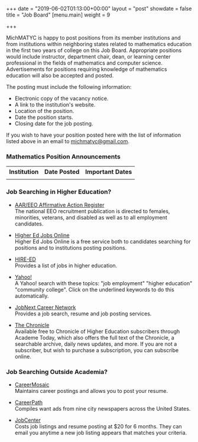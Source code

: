 +++
date = "2019-06-02T01:13:00+00:00"
layout = "post"
showdate = false
title = "Job Board"
[menu.main]
weight = 9

+++

MichMATYC is happy to post positions from its member institutions and from institutions within neighboring states related to mathematics education in the first two years of college on this Job Board. Appropriate positions would include instructor, department chair, dean, or learning center professional in the fields of mathematics and computer science. Advertisements for positions requiring knowledge of mathematics education will also be accepted and posted.

The posting must include the following information:<br/>
* Electronic copy of the vacancy notice.
* A link to the institution's website.
* Location of the position.
* Date the position starts.
* Closing date for the job posting.

If you wish to have your position posted here with the list of information listed above in an email to [michmatyc@gmail.com](mailto:michmatyc@gmail.com).

### Mathematics Position Announcements

<table class="tg">

<tr>

<th class="tg-c3ow"><b>Institution</b></th>

<th class="tg-c3ow"><b>Date Posted</b></th>

<th class="tg-c3ow"><b>Important Dates</b></th>

</tr>

<tr>
<td class="tg-c3ow">
</td>

<td class="tg-c3ow">
</td>

<td class="tg-c3ow">
</td></tr>
</table>

### Job Searching in Higher Education?

* [AAR/EEO Affirmative Action Register](aar-eeo.com)<br/>
The national EEO recruitment publication is directed to females, minorities, veterans, and disabled as well as to all employment candidates.

* [Higher Ed Jobs Online](http://www.higheredjobs.com)<br/>
Higher Ed Jobs Online is a free service both to candidates searching for positions and to institutions posting positions.

* [HIRE-ED](http://www.hire-ed.org)<br/>
Provides a list of jobs in higher education.

* [Yahoo!](http://www.yahoo.com)<br/>
A Yahoo! search with these topics: "job employment" "higher education" "community college". Click on the underlined keywords to do this automatically.

* [JobNext Career Network](http://www.jobnext.com)<br/>
Provides a job search, resume and job posting services.

* [The Chronicle](http://www.chronicle.com)<br/>
Available free to Chronicle of Higher Education subscribers through Academe Today, which also offers the full text of the Chronicle, a searchable archive, daily news updates, and more. If you are not a subscriber, but wish to purchase a subscription, you can subscribe online.

### Job Searching Outside Academia?

* [CareerMosaic](http://www.careermosaic.com)<br/>
Maintains career postings and allows you to post your resume.

* [CareerPath](http://www.careerpath.com)<br/>
Compiles want ads from nine city newspapers across the United States.

* [JobCenter](http://www.jobcenter.com)<br/>
Costs job listings and resume posting at $20 for 6 months. They can email you anytime a new job listing appears that matches your criteria.
